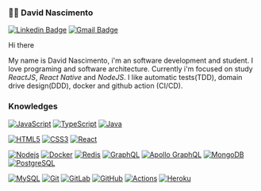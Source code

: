 ### :man_technologist: David Nascimento

[![Linkedin Badge](https://img.shields.io/badge/-LinkedIn-blue?style=flat-square&logo=Linkedin&logoColor=white&link=https://www.linkedin.com/in/david-nascimento-433403119/)](https://www.linkedin.com/in/david-nascimento-433403119/)
[![Gmail Badge](https://img.shields.io/badge/-Gmail-c14438?style=flat-square&logo=Gmail&logoColor=white&link=mailto:nascimento32145@gmail.com)](mailto:nascimento32145@gmail.com)

Hi there

My name is David Nascimento, i'm an software development and student. I love programing and software architecture. Currently i'm focused on study _ReactJS_, _React Native_ and _NodeJS_. I like automatic tests(TDD), domain drive design(DDD), docker and github action (CI/CD).

### Knowledges

[![JavaScript](https://img.shields.io/badge/-JavaScript-black?style=flat-square&logo=javascript&link=https://github.com/david32145/)](https://github.com/david32145/)
[![TypeScript](https://img.shields.io/badge/-TypeScript-007ACC?style=flat-square&logo=typescript&link=https://github.com/david32145/)](https://github.com/david32145/)
[![Java](https://img.shields.io/badge/-java-red?style=flat-square&logo=java&logoColor=white&link=https://github.com/david32145/)](https://github.com/david32145/)

[![HTML5](https://img.shields.io/badge/-HTML5-E34F26?style=flat-square&logo=html5&logoColor=white&link=https://github.com/LuizCarlosAbbott/)](https://github.com/david32145/)
[![CSS3](https://img.shields.io/badge/-CSS3-1572B6?style=flat-square&logo=css3&link=https://github.com/david32145/)](https://github.com/david32145/)
[![React](https://img.shields.io/badge/-React-black?style=flat-square&logo=react&link=https://github.com/david32145/)](https://github.com/david32145/)

[![Nodejs](https://img.shields.io/badge/-Nodejs-black?style=flat-square&logo=Node.js&link=https://github.com/david32145/)](https://github.com/david32145/)
[![Docker](https://img.shields.io/badge/-Docker-black?style=flat-square&logo=docker&link=https://github.com/david32145/)](https://github.com/david32145/)
[![Redis](https://img.shields.io/badge/-Redis-black?style=flat-square&logo=Redis&link=https://github.com/david32145/)](https://github.com/david32145/)
[![GraphQL](https://img.shields.io/badge/-GraphQL-E10098?style=flat-square&logo=graphql&link=https://github.com/david32145/)](https://github.com/david32145/)
[![Apollo GraphQL](https://img.shields.io/badge/-Apollo%20GraphQL-311C87?style=flat-square&logo=apollo-graphql&link=https://github.com/david32145/)](https://github.com/david32145/)
[![MongoDB](https://img.shields.io/badge/-MongoDB-black?style=flat-square&logo=mongodb&link=https://github.com/david32145/)](https://github.com/david32145/)
[![PostgreSQL](https://img.shields.io/badge/-PostgreSQL-336791?style=flat-square&logo=postgresql&link=https://github.com/david32145/)](https://github.com/david32145/)

[![MySQL](https://img.shields.io/badge/-MySQL-black?style=flat-square&logo=mysql&link=https://github.com/david32145/)](https://github.com/david32145/)
[![Git](https://img.shields.io/badge/-Git-black?style=flat-square&logo=git&link=https://github.com/david32145/)](https://github.com/david32145/)
[![GitLab](https://img.shields.io/badge/-GitLab-FCA121?style=flat-square&logo=gitlab&link=https://github.com/david32145/)](https://github.com/david32145/)
[![GitHub](https://img.shields.io/badge/-GitHub-181717?style=flat-square&logo=github&link=https://github.com/david32145/)](https://github.com/david32145/)
[![Actions](https://img.shields.io/badge/-CI%2FCD-blue?style=flat-square&logo=github-actions&logoColor=white&link=https://github.com/david32145/)](https://github.com/david32145/)
[![Heroku](https://img.shields.io/badge/-Heroku-430098?style=flat-square&logo=heroku&link=https://github.com/david32145/)](https://github.com/david32145/)
